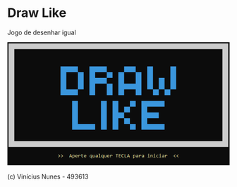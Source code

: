 # Draw Like
Jogo de desenhar igual

![drawlike](https://github.com/vininunes/drawlike/blob/main/images/drawlike_img.png)

(c) Vinícius Nunes - 493613
